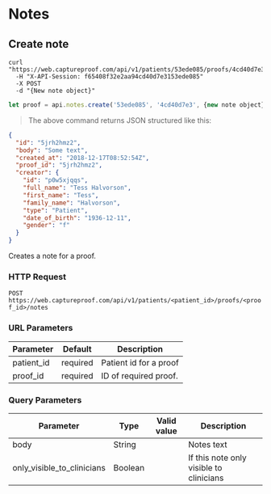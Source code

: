 # Notes

<!-- ######################################################  Create endpoint -->
## Create note

```shell
curl "https://web.captureproof.com/api/v1/patients/53ede085/proofs/4cd40d7e3/notes"
  -H "X-API-Session: f65408f32e2aa94cd40d7e3153ede085"
  -X POST
  -d "{New note object}"
```

```javascript
let proof = api.notes.create('53ede085', '4cd40d7e3', {new note object});
```

> The above command returns JSON structured like this:

```json
{
  "id": "5jrh2hmz2",
  "body": "Some text",
  "created_at": "2018-12-17T08:52:54Z",
  "proof_id": "5jrh2hmz2",
  "creator": {
    "id": "p0w5xjqqs",
    "full_name": "Tess Halvorson",
    "first_name": "Tess",
    "family_name": "Halvorson",
    "type": "Patient",
    "date_of_birth": "1936-12-11",
    "gender": "f"
  }
}
```

Creates a note for a proof.

### HTTP Request

`POST https://web.captureproof.com/api/v1/patients/<patient_id>/proofs/<proof_id>/notes`

### URL Parameters

Parameter | Default | Description
--------- | ------- | -----------
patient_id | required| Patient id for a proof
proof_id | required | ID of required proof.

### Query Parameters

Parameter | Type | Valid value | Description
--------- | ---- | ----------- | -----------
body | String | | Notes text
only_visible_to_clinicians | Boolean | | If this note only visible to clinicians
